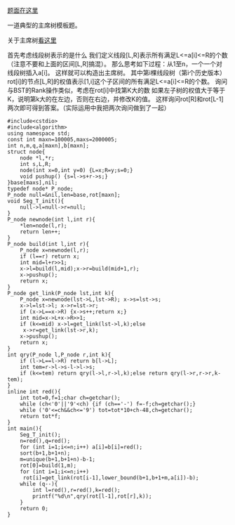 [题面在这里](http://poj.org/problem?id=2104)

一道典型的主席树模板题。

关于主席树[看这里](http://blog.csdn.net/linkfqy/article/details/70183258)

首先考虑线段树表示的是什么
我们定义线段[L,R]表示所有满足L<=a[i]<=R的个数（注意不要和上面的区间[L,R]搞混）。 
那么思考如下过程：从1至n，一个一个对线段树插入a[i]。 
这样就可以构造出主席树。
其中第i棵线段树（第i个历史版本）rot[i]的节点[L,R]的权值表示[1,i]这个子区间的所有满足L<=a[i]<=R的个数。 
询问与BST的Rank操作类似，考虑在rot[i]中找第K大的数
如果左子树的权值大于等于K，说明第k大的在左边，否则在右边，并修改K的值。
这样询问rot[R]和rot[L-1]两次即可得到答案。（实际运用中我把两次询问做到了一起）

```
#include<cstdio>
#include<algorithm>
using namespace std;
const int maxn=100005,maxs=2000005;
int n,m,q,a[maxn],b[maxn];
struct node{
	node *l,*r;
	int s,L,R;
	node(int x=0,int y=0) {L=x;R=y;s=0;}
	void pushup() {s=l->s+r->s;}
}base[maxs],nil;
typedef node* P_node;
P_node null=&nil,len=base,rot[maxn];
void Seg_T_init(){
	null->l=null->r=null;
}
P_node newnode(int l,int r){
	*len=node(l,r);
	return len++;
}
P_node build(int l,int r){
	P_node x=newnode(l,r);
	if (l==r) return x;
	int mid=l+r>>1;
	x->l=build(l,mid);x->r=build(mid+1,r);
	x->pushup();
	return x;
}
P_node get_link(P_node lst,int k){
	P_node x=newnode(lst->L,lst->R); x->s=lst->s;
	x->l=lst->l; x->r=lst->r;
	if (x->L==x->R) {x->s++;return x;}
	int mid=x->L+x->R>>1;
	if (k<=mid) x->l=get_link(lst->l,k);else
	 x->r=get_link(lst->r,k);
	x->pushup();
	return x;
}
int qry(P_node l,P_node r,int k){
	if (l->L==l->R) return b[l->L];
	int tem=r->l->s-l->l->s;
	if (k<=tem) return qry(l->l,r->l,k);else return qry(l->r,r->r,k-tem);
}
inline int red(){
	int tot=0,f=1;char ch=getchar();
	while (ch<'0'||'9'<ch) {if (ch=='-') f=-f;ch=getchar();}
	while ('0'<=ch&&ch<='9') tot=tot*10+ch-48,ch=getchar();
	return tot*f;
}
int main(){
	Seg_T_init();
	n=red(),q=red();
	for (int i=1;i<=n;i++) a[i]=b[i]=red();
	sort(b+1,b+1+n);
	m=unique(b+1,b+1+n)-b-1;
	rot[0]=build(1,m);
	for (int i=1;i<=n;i++)
	 rot[i]=get_link(rot[i-1],lower_bound(b+1,b+1+m,a[i])-b);
	while (q--){
		int l=red(),r=red(),k=red();
		printf("%d\n",qry(rot[l-1],rot[r],k));
	}
	return 0;
}
```